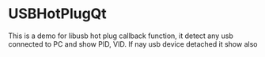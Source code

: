 # USBHotPlugQt
This is a demo for libusb hot plug callback function, it detect any usb connected to PC and show PID, VID. If nay usb device detached it show also
